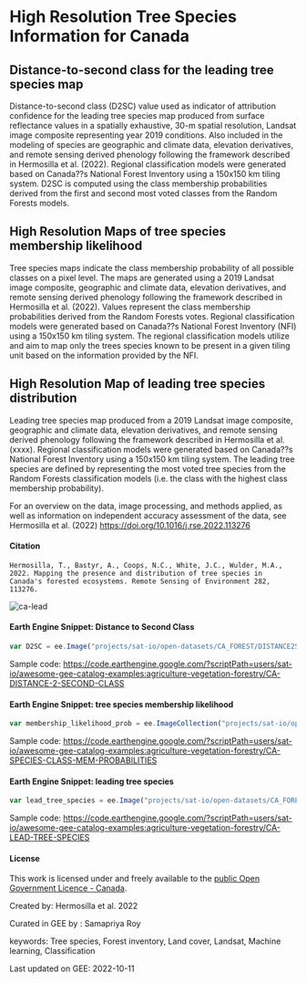 # High Resolution Tree Species Information for Canada

## Distance-to-second class for the leading tree species map

Distance-to-second class (D2SC) value used as indicator of attribution confidence for the leading tree species map produced from surface reflectance values in a spatially exhaustive, 30-m spatial resolution, Landsat image composite representing year 2019 conditions. Also included in the modeling of species are geographic and climate data, elevation derivatives, and remote sensing derived phenology following the framework described in Hermosilla et al. (2022). Regional classification models were generated based on Canada??s National Forest Inventory using a 150x150 km tiling system. D2SC is computed using the class membership probabilities derived from the first and second most voted classes from the Random Forests models.

## High Resolution Maps of tree species membership likelihood

Tree species maps indicate the class membership probability of all possible classes on a pixel level. The maps are generated using a 2019 Landsat image composite, geographic and climate data, elevation derivatives, and remote sensing derived phenology following the framework described in Hermosilla et al. (2022). Values represent the class membership probabilities derived from the Random Forests votes. Regional classification models were generated based on Canada??s National Forest Inventory (NFI) using a 150x150 km tiling system. The regional classification models utilize and aim to map only the trees species known to be present in a given tiling unit based on the information provided by the NFI.

## High Resolution Map of leading tree species distribution

Leading tree species map produced from a 2019 Landsat image composite, geographic and climate data, elevation derivatives, and remote sensing derived phenology following the framework described in Hermosilla et al. (xxxx). Regional classification models were generated based on Canada??s National Forest Inventory using a 150x150 km tiling system. The leading tree species are defined by representing the most voted tree species from the Random Forests classification models (i.e. the class with the highest class membership probability).

For an overview on the data, image processing, and methods applied, as well as information on independent accuracy assessment of the data, see Hermosilla et al. (2022) https://doi.org/10.1016/j.rse.2022.113276

#### Citation

```
Hermosilla, T., Bastyr, A., Coops, N.C., White, J.C., Wulder, M.A., 2022. Mapping the presence and distribution of tree species in Canada's forested ecosystems. Remote Sensing of Environment 282, 113276.
```

![ca-lead](https://user-images.githubusercontent.com/6677629/195024364-744e72f2-38ec-4cbe-aedf-9482da15e686.gif)

#### Earth Engine Snippet: Distance to Second Class

```js
var D2SC = ee.Image("projects/sat-io/open-datasets/CA_FOREST/DISTANCE2SECOND");
```

Sample code: https://code.earthengine.google.com/?scriptPath=users/sat-io/awesome-gee-catalog-examples:agriculture-vegetation-forestry/CA-DISTANCE-2-SECOND-CLASS

#### Earth Engine Snippet: tree species membership likelihood

```js
var membership_likelihood_prob = ee.ImageCollection("projects/sat-io/open-datasets/CA_FOREST/SPECIES_CLASS_MEMBERSHIP_PROBABILITIES");
```

Sample code: https://code.earthengine.google.com/?scriptPath=users/sat-io/awesome-gee-catalog-examples:agriculture-vegetation-forestry/CA-SPECIES-CLASS-MEM-PROBABILITIES

#### Earth Engine Snippet: leading tree species

```js
var lead_tree_species = ee.Image("projects/sat-io/open-datasets/CA_FOREST/LEAD_TREE_SPECIES");
```

Sample code: https://code.earthengine.google.com/?scriptPath=users/sat-io/awesome-gee-catalog-examples:agriculture-vegetation-forestry/CA-LEAD-TREE-SPECIES

#### License

This work is licensed under and freely available to the [public Open Government Licence - Canada](http://open.canada.ca/en/open-government-licence-canada).

Created by: Hermosilla et al. 2022

Curated in GEE by : Samapriya Roy

keywords: Tree species, Forest inventory, Land cover, Landsat, Machine learning, Classification

Last updated on GEE: 2022-10-11

